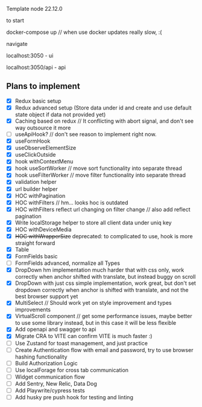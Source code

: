 Template
node 22.12.0

to start

docker-compose up
// when use docker updates really slow, :(

navigate

localhost:3050 - ui

localhost:3050/api - api

## Plans to implement

- [x] Redux basic setup
- [x] Redux advanced setup (Store data under id and create and use default state object if data not provided yet)
- [x] Caching based on redux // It conflicting with abort signal, and don't see way outsource it more
- [ ] useApiHook? // don't see reason to implement right now.
- [x] useFormHook
- [x] useObserveElementSize
- [x] useClickOutside
- [x] hook withContextMenu
- [x] hook useSortWorker // move sort functionality into separate thread
- [x] hook useFilterWorker // move filter functionality into separate thread
- [x] validation helper
- [x] url builder helper
- [x] HOC withPagination
- [x] HOC withFilters // hm... looks hoc is outdated
- [x] HOC withFilters reflect url changing on filter change // also add reflect pagination
- [x] Write localStorage helper to store all client data under uniq key
- [x] HOC withDeviceMedia
- [x] ~~HOC withWrapperSize~~ deprecated: to complicated to use, hook is more straight forward
- [x] Table
- [x] FormFields basic
- [ ] FormFields advanced, normalize all Types
- [x] DropDown hm implementation much harder that with css only, work correctly when anchor shifted with translate, but instead buggy on scroll
- [x] DropDown with just css simple implementation, work great, but don't set dropdown correctly when anchor is shifted with translate, and not the best browser support yet
- [x] MultiSelect // Should work yet on style improvement and types improvements
- [x] VirtualScroll component // get some performance issues, maybe better to use some library instead, but in this case it will be less flexible
- [x] Add openapi and swagger to api
- [x] Migrate CRA to VITE can confirm VITE is much faster :)
- [ ] Use Zustand for toast management, and just practice
- [ ] Create Authentication flow with email and password, try to use browser hashing functionality
- [ ] Build Authorization Logic
- [ ] Use localForage for cross tab communication
- [ ] Widget communication flow
- [ ] Add Sentry, New Relic, Data Dog
- [ ] Add Playwrite/cypress tests
- [ ] Add husky pre push hook for testing and linting
